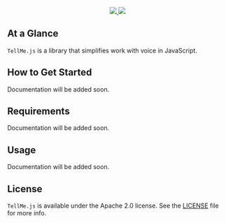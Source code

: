 <p align="center">
  <a href="https://http://www.android.com">
		<img src="https://img.shields.io/badge/Written%20in-JavaScript-orange.svg?style=flat">
	</a>
	<a href="https://tldrlegal.com/license/apache-license-2.0-(apache-2.0)">
		<img src="https://img.shields.io/badge/License-Apache 2.0-blue.svg?style=flat">
	</a>
</p>

## At a Glance

`TellMe.js` is a library that simplifies work with voice in JavaScript.

## How to Get Started

Documentation will be added soon.

## Requirements

Documentation will be added soon.

## Usage

Documentation will be added soon.

## License

`TellMe.js` is available under the Apache 2.0 license. See the [LICENSE](./LICENSE) file for more info.
